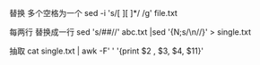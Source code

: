 
替换 多个空格为一个
sed -i 's/[ ][ ]*/ /g'  file.txt



每两行 替换成一行
sed 's/##//' abc.txt |sed '{N;s/\n//}' > single.txt 


抽取
cat single.txt | awk -F' ' '{print $2 , $3, $4, $11}'


